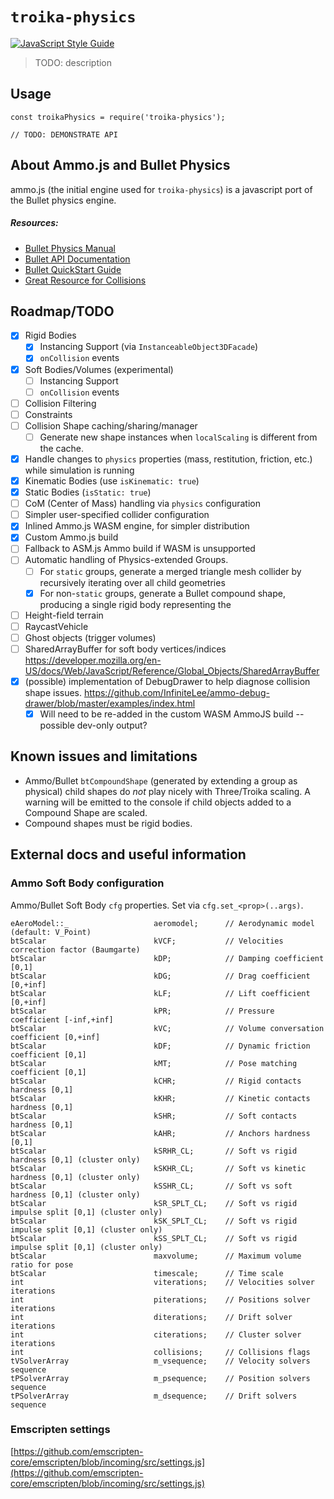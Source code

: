 # `troika-physics`
[![JavaScript Style Guide](https://img.shields.io/badge/code_style-standard-brightgreen.svg)](https://standardjs.com)

> TODO: description

## Usage

```
const troikaPhysics = require('troika-physics');

// TODO: DEMONSTRATE API
```

## About Ammo.js and Bullet Physics
ammo.js (the initial engine used for `troika-physics`) is a javascript port of the Bullet physics engine.

##### Resources:
* [Bullet Physics Manual](http://www.cs.kent.edu/~ruttan/GameEngines/lectures/Bullet_User_Manual)
* [Bullet API Documentation](https://pybullet.org/Bullet/BulletFull/index.html)
* [Bullet QuickStart Guide](https://docs.google.com/document/d/10sXEhzFRSnvFcl3XxNGhnD4N2SedqwdAvK3dsihxVUA/edit#heading=h.czaspku18mzs)
* [Great Resource for Collisions](https://github.com/AndresTraks/BulletSharp/wiki/Collision-Callbacks-and-Triggers)

## Roadmap/TODO
- [x] Rigid Bodies
  - [x] Instancing Support (via `InstanceableObject3DFacade`)
  - [x] `onCollision` events
- [x] Soft Bodies/Volumes (experimental)
  - [ ] Instancing Support
  - [ ] `onCollision` events
- [ ] Collision Filtering
- [ ] Constraints
- [ ] Collision Shape caching/sharing/manager
  - [ ] Generate new shape instances when `localScaling` is different from the cache.
- [x] Handle changes to `physics` properties (mass, restitution, friction, etc.) while simulation is running
- [x] Kinematic Bodies (use `isKinematic: true`)
- [x] Static Bodies (`isStatic: true`)
- [ ] CoM (Center of Mass) handling via `physics` configuration
- [ ] Simpler user-specified collider configuration
- [x] Inlined Ammo.js WASM engine, for simpler distribution
- [x] Custom Ammo.js build
- [ ] Fallback to ASM.js Ammo build if WASM is unsupported
- [ ] Automatic handling of Physics-extended Groups.
  - [ ] For `static` groups, generate a merged triangle mesh collider by recursively iterating over all child geometries
  - [x] For non-`static` groups, generate a Bullet compound shape, producing a single rigid body representing the 
- [ ] Height-field terrain
- [ ] RaycastVehicle 
- [ ] Ghost objects (trigger volumes)
- [ ] SharedArrayBuffer for soft body vertices/indices https://developer.mozilla.org/en-US/docs/Web/JavaScript/Reference/Global_Objects/SharedArrayBuffer
- [x] (possible) implementation of DebugDrawer to help diagnose collision shape issues. https://github.com/InfiniteLee/ammo-debug-drawer/blob/master/examples/index.html
  - [x] Will need to be re-added in the custom WASM AmmoJS build -- possible dev-only output?

## Known issues and limitations
- Ammo/Bullet `btCompoundShape` (generated by extending a group as physical) child shapes do *not* play nicely with Three/Troika scaling. A warning will be emitted to the console if child objects added to a Compound Shape are scaled.
- Compound shapes must be rigid bodies.

## External docs and useful information

### Ammo Soft Body configuration
Ammo/Bullet Soft Body `cfg` properties. Set via `cfg.set_<prop>(..args)`.
```
eAeroModel::_                   aeromodel;      // Aerodynamic model (default: V_Point)
btScalar                        kVCF;           // Velocities correction factor (Baumgarte)
btScalar                        kDP;            // Damping coefficient [0,1]
btScalar                        kDG;            // Drag coefficient [0,+inf]
btScalar                        kLF;            // Lift coefficient [0,+inf]
btScalar                        kPR;            // Pressure coefficient [-inf,+inf]
btScalar                        kVC;            // Volume conversation coefficient [0,+inf]
btScalar                        kDF;            // Dynamic friction coefficient [0,1]
btScalar                        kMT;            // Pose matching coefficient [0,1]              
btScalar                        kCHR;           // Rigid contacts hardness [0,1]
btScalar                        kKHR;           // Kinetic contacts hardness [0,1]
btScalar                        kSHR;           // Soft contacts hardness [0,1]
btScalar                        kAHR;           // Anchors hardness [0,1]
btScalar                        kSRHR_CL;       // Soft vs rigid hardness [0,1] (cluster only)
btScalar                        kSKHR_CL;       // Soft vs kinetic hardness [0,1] (cluster only)
btScalar                        kSSHR_CL;       // Soft vs soft hardness [0,1] (cluster only)
btScalar                        kSR_SPLT_CL;    // Soft vs rigid impulse split [0,1] (cluster only)
btScalar                        kSK_SPLT_CL;    // Soft vs rigid impulse split [0,1] (cluster only)
btScalar                        kSS_SPLT_CL;    // Soft vs rigid impulse split [0,1] (cluster only)
btScalar                        maxvolume;      // Maximum volume ratio for pose
btScalar                        timescale;      // Time scale
int                             viterations;    // Velocities solver iterations
int                             piterations;    // Positions solver iterations
int                             diterations;    // Drift solver iterations
int                             citerations;    // Cluster solver iterations
int                             collisions;     // Collisions flags
tVSolverArray                   m_vsequence;    // Velocity solvers sequence
tPSolverArray                   m_psequence;    // Position solvers sequence
tPSolverArray                   m_dsequence;    // Drift solvers sequence
```

### Emscripten settings
[https://github.com/emscripten-core/emscripten/blob/incoming/src/settings.js](https://github.com/emscripten-core/emscripten/blob/incoming/src/settings.js)